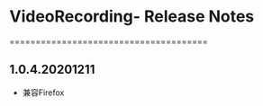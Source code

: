 # VideoRecording- Release Notes
======================================
## 1.0.4.20201211
* 兼容Firefox

